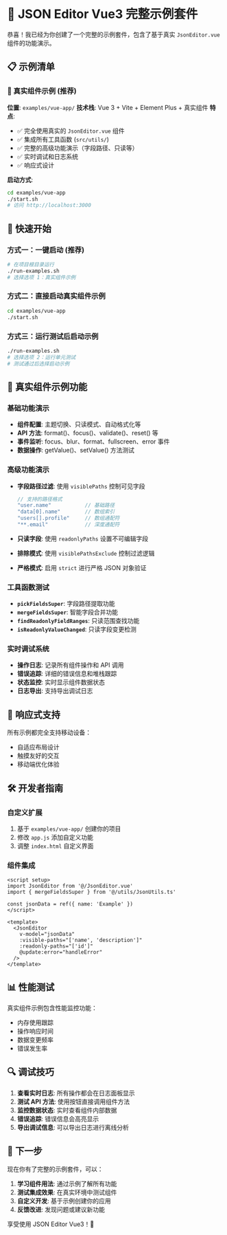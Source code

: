 # 🎉 JSON Editor Vue3 完整示例套件

恭喜！我已经为你创建了一个完整的示例套件，包含了基于真实 `JsonEditor.vue` 组件的功能演示。

## 📋 示例清单

### 🎯 真实组件示例 (推荐)
**位置**: `examples/vue-app/`
**技术栈**: Vue 3 + Vite + Element Plus + 真实组件
**特点**:
- ✅ 完全使用真实的 `JsonEditor.vue` 组件
- ✅ 集成所有工具函数 (`src/utils/`)
- ✅ 完整的高级功能演示（字段路径、只读等）
- ✅ 实时调试和日志系统
- ✅ 响应式设计

**启动方式**:
```bash
cd examples/vue-app
./start.sh
# 访问 http://localhost:3000
```

## 🚀 快速开始

### 方式一：一键启动 (推荐)
```bash
# 在项目根目录运行
./run-examples.sh
# 选择选项 1：真实组件示例
```

### 方式二：直接启动真实组件示例
```bash
cd examples/vue-app
./start.sh
```

### 方式三：运行测试后启动示例
```bash
./run-examples.sh
# 选择选项 2：运行单元测试
# 测试通过后选择启动示例
```

## 🔧 真实组件示例功能

### 基础功能演示
- **组件配置**: 主题切换、只读模式、自动格式化等
- **API 方法**: format()、focus()、validate()、reset() 等
- **事件监听**: focus、blur、format、fullscreen、error 事件
- **数据操作**: getValue()、setValue() 方法测试

### 高级功能演示
- **字段路径过滤**: 使用 `visiblePaths` 控制可见字段
  ```javascript
  // 支持的路径格式
  "user.name"           // 基础路径
  "data[0].name"        // 数组索引
  "users[].profile"     // 数组通配符
  "**.email"            // 深度通配符
  ```

- **只读字段**: 使用 `readonlyPaths` 设置不可编辑字段
- **排除模式**: 使用 `visiblePathsExclude` 控制过滤逻辑
- **严格模式**: 启用 `strict` 进行严格 JSON 对象验证

### 工具函数测试
- **`pickFieldsSuper`**: 字段路径提取功能
- **`mergeFieldsSuper`**: 智能字段合并功能
- **`findReadonlyFieldRanges`**: 只读范围查找功能
- **`isReadonlyValueChanged`**: 只读字段变更检测

### 实时调试系统
- **操作日志**: 记录所有组件操作和 API 调用
- **错误追踪**: 详细的错误信息和堆栈跟踪
- **状态监控**: 实时显示组件数据状态
- **日志导出**: 支持导出调试日志

## 📱 响应式支持

所有示例都完全支持移动设备：
- 自适应布局设计
- 触摸友好的交互
- 移动端优化体验

## 🛠️ 开发者指南

### 自定义扩展
1. 基于 `examples/vue-app/` 创建你的项目
2. 修改 `app.js` 添加自定义功能
3. 调整 `index.html` 自定义界面

### 组件集成
```vue
<script setup>
import JsonEditor from '@/JsonEditor.vue'
import { mergeFieldsSuper } from '@/utils/JsonUtils.ts'

const jsonData = ref({ name: 'Example' })
</script>

<template>
  <JsonEditor 
    v-model="jsonData"
    :visible-paths="['name', 'description']"
    :readonly-paths="['id']"
    @update:error="handleError"
  />
</template>
```

## 📊 性能测试

真实组件示例包含性能监控功能：
- 内存使用跟踪
- 操作响应时间
- 数据变更频率
- 错误发生率

## 🔍 调试技巧

1. **查看实时日志**: 所有操作都会在日志面板显示
2. **测试 API 方法**: 使用按钮直接调用组件方法
3. **监控数据状态**: 实时查看组件内部数据
4. **错误追踪**: 错误信息会高亮显示
5. **导出调试信息**: 可以导出日志进行离线分析

## 🎯 下一步

现在你有了完整的示例套件，可以：

1. **学习组件用法**: 通过示例了解所有功能
2. **测试集成效果**: 在真实环境中测试组件
3. **自定义开发**: 基于示例创建你的应用
4. **反馈改进**: 发现问题或建议新功能

享受使用 JSON Editor Vue3！🎉
